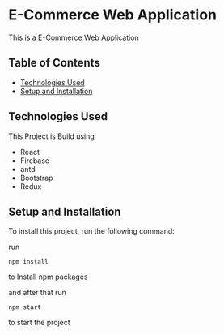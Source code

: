 <!-- # To run this project visit  -->
# E-Commerce Web Application

This is a E-Commerce Web Application

## Table of Contents

- [Technologies Used](#technologies)
- [Setup and Installation](#setup-and-installation)

## Technologies Used

This Project is Build using

- React
- Firebase
- antd
- Bootstrap
- Redux

## Setup and Installation

To install this project, run the following command:

run

```
npm install

```

to Install npm packages

and after that run

```
npm start

```

to start the project
